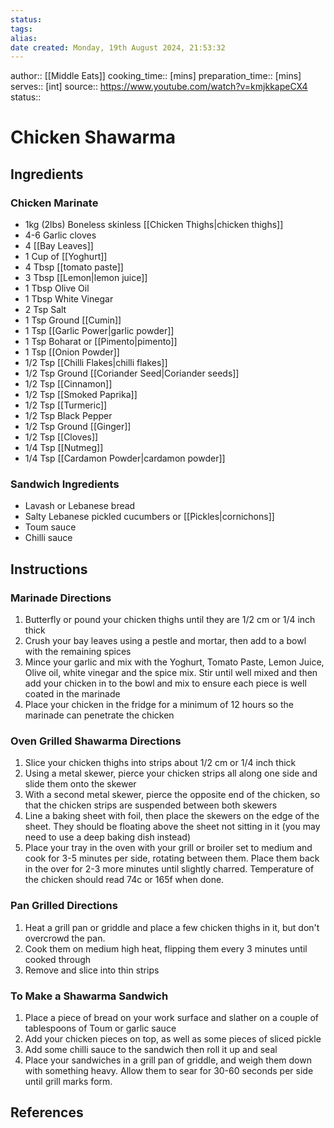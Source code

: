 ```yaml
---
status:
tags:
alias:
date created: Monday, 19th August 2024, 21:53:32
---
```


author:: [[Middle Eats]]
cooking_time:: [mins]
preparation_time:: [mins]
serves:: [int]
source:: https://www.youtube.com/watch?v=kmjkkapeCX4
status::

# Chicken Shawarma

## Ingredients

### Chicken Marinate

- 1kg (2lbs) Boneless skinless [[Chicken Thighs|chicken thighs]]
- 4-6 Garlic cloves
- 4 [[Bay Leaves]]
- 1 Cup of [[Yoghurt]]
- 4 Tbsp [[tomato paste]]
- 3 Tbsp [[Lemon|lemon juice]]
- 1 Tbsp Olive Oil
- 1 Tbsp White Vinegar
- 2 Tsp Salt
- 1 Tsp Ground [[Cumin]]
- 1 Tsp [[Garlic Power|garlic powder]]
- 1 Tsp Boharat or [[Pimento|pimento]]
- 1 Tsp [[Onion Powder]]
- 1/2 Tsp [[Chilli Flakes|chilli flakes]]
- 1/2 Tsp Ground [[Coriander Seed|Coriander seeds]]
- 1/2 Tsp [[Cinnamon]]
- 1/2 Tsp [[Smoked Paprika]]
- 1/2 Tsp [[Turmeric]]
- 1/2 Tsp Black Pepper
- 1/2 Tsp Ground [[Ginger]]
- 1/2 Tsp [[Cloves]]
- 1/4 Tsp [[Nutmeg]]
- 1/4 Tsp [[Cardamon Powder|cardamon powder]]

### Sandwich Ingredients

- Lavash or Lebanese bread
- Salty Lebanese pickled cucumbers or [[Pickles|cornichons]]
- Toum sauce
- Chilli sauce

## Instructions

### Marinade Directions

 1. Butterfly or pound your chicken thighs until they are 1/2 cm or 1/4 inch thick
 2. Crush your bay leaves using a pestle and mortar, then add to a bowl with the remaining spices
 3. Mince your garlic and mix with the Yoghurt, Tomato Paste, Lemon Juice, Olive oil, white vinegar and the spice mix. Stir until well mixed and then add your chicken in to the bowl and mix to ensure each piece is well coated in the marinade
 4. Place your chicken in the fridge for a minimum of 12 hours so the marinade can penetrate the chicken

### Oven Grilled Shawarma Directions

 1. Slice your chicken thighs into strips about 1/2 cm or 1/4 inch thick
 2. Using a metal skewer, pierce your chicken strips all along one side and slide them onto the skewer
 3. With a second metal skewer, pierce the opposite end of the chicken, so that the chicken strips are suspended between both skewers
 4. Line a baking sheet with foil, then place the skewers on the edge of the sheet. They should be floating above the sheet not sitting in it (you may need to use a deep baking dish instead)
 5. Place your tray in the oven with your grill or broiler set to medium and cook for 3-5 minutes per side, rotating between them. Place them back in the over for 2-3 more minutes until slightly charred. Temperature of the chicken should read 74c or 165f when done.

### Pan Grilled Directions

 1. Heat a grill pan or griddle and place a few chicken thighs in it, but don't overcrowd the pan.
 2. Cook them on medium high heat, flipping them every 3 minutes until cooked through
 3. Remove and slice into thin strips

### To Make a Shawarma Sandwich

 1. Place a piece of bread on your work surface and slather on a couple of tablespoons of Toum or garlic sauce
 2. Add your chicken pieces on top, as well as some pieces of sliced pickle
 3. Add some chilli sauce to the sandwich then roll it up and seal
 4. Place your sandwiches in a grill pan of griddle, and weigh them down with something heavy. Allow them to sear for 30-60 seconds per side until grill marks form.

## References